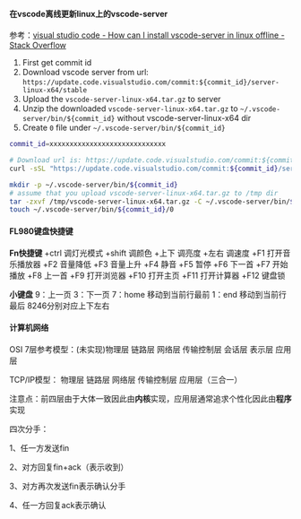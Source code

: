 #### 在vscode离线更新linux上的vscode-server

参考：[visual studio code - How can I install vscode-server in linux offline - Stack Overflow](https://stackoverflow.com/questions/56671520/how-can-i-install-vscode-server-in-linux-offline)

1. First get commit id
2. Download vscode server from url: `https://update.code.visualstudio.com/commit:${commit_id}/server-linux-x64/stable`
3. Upload the `vscode-server-linux-x64.tar.gz` to server
4. Unzip the downloaded `vscode-server-linux-x64.tar.gz` to `~/.vscode-server/bin/${commit_id}` without vscode-server-linux-x64 dir
5. Create `0` file under `~/.vscode-server/bin/${commit_id}`

```sh
commit_id=xxxxxxxxxxxxxxxxxxxxxxxxxxxxx

# Download url is: https://update.code.visualstudio.com/commit:${commit_id}/server-linux-x64/stable
curl -sSL "https://update.code.visualstudio.com/commit:${commit_id}/server-linux-x64/stable" -o vscode-server-linux-x64.tar.gz

mkdir -p ~/.vscode-server/bin/${commit_id}
# assume that you upload vscode-server-linux-x64.tar.gz to /tmp dir
tar -zxvf /tmp/vscode-server-linux-x64.tar.gz -C ~/.vscode-server/bin/${commit_id} --strip 1
touch ~/.vscode-server/bin/${commit_id}/0
```



#### FL980键盘快捷键

**Fn快捷键**
+ctrl 调灯光模式
+shift 调颜色
+上下 调亮度
+左右 调速度
+F1 打开音乐播放器
+F2 音量降低
+F3 音量上升
+F4 静音
+F5 暂停 
+F6 下一首
+F7 开始播放
+F8 上一首
+F9 打开浏览器
+F10 打开主页
+F11 打开计算器
+F12 键盘锁



**小键盘**
9：上一页
3：下一页
7：home 移动到当前行最前
1：end 移动到当前行最后
8246分别对应上下左右





#### 计算机网络

OSI 7层参考模型：(未实现)物理层 链路层 网络层 传输控制层 会话层 表示层 应用层



TCP/IP模型： 物理层 链路层 网络层 传输控制层 应用层（三合一）

注意点：前四层由于大体一致因此由**内核**实现，应用层通常追求个性化因此由**程序**实现



四次分手：

1、任一方发送fin

2、对方回复fin+ack（表示收到）

3、对方再次发送fin表示确认分手

4、任一方回复ack表示确认